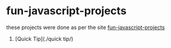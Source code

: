 


# fun-javascript-projects

these projects were done as per the site <a href="https://fun-javascript-projects.com/" target="_blank">fun-javascript-projects</a>

1) [Quick Tip](./quick tip/)


